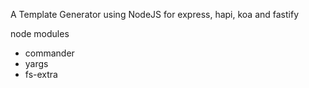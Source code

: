 A Template Generator using NodeJS for express, hapi, koa and fastify

node modules

- commander
- yargs
- fs-extra
